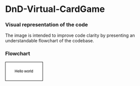 # DnD-Virtual-CardGame
### Visual representation of the code
The image is intended to improve code clarity by presenting an understandable flowchart of the codebase.
### Flowchart
![code visualization](https://github.com/OliwierJaworski/DnD-Virtual-CardGame/blob/main/Documentation/DND-Brainstorm.drawio.png)
